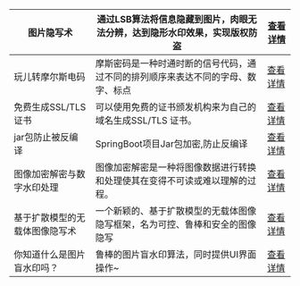 | 图片隐写术           | 通过LSB算法将信息隐藏到图片，肉眼无法分辨，达到隐形水印效果，实现版权防盗   | [查看详情](https://www.aspiringcode.com/content?id=21)             |
|-----------------|------------------------------------------|----------------------------------------------------------------|
| 玩儿转摩尔斯电码        | 摩斯密码是一种时通时断的信号代码，通过不同的排列顺序来表达不同的字母、数字、标点 | [查看详情](https://www.aspiringcode.com/content?id=79)             |
| 免费生成SSL/TLS 证书  | 可以使用免费的证书颁发机构来为自己的域名生成SSL/TLS 证书。        | [查看详情](https://www.aspiringcode.com/content?id=16998672931570) |
| jar包防止被反编译      | SpringBoot项目Jar包加密,防止反编译                 | [查看详情](https://www.aspiringcode.com/content?id=17013388050188) |
| 图像加密解密与数字水印处理   | 图像加密解密是一种将图像数据进行转换和处理使其在变得不可读或难以理解的过程。   | [查看详情](https://www.aspiringcode.com/content?id=17086818844304) |
| 基于扩散模型的无载体图像隐写术 | 一个新颖的、基于扩散模型的无载体图像隐写框架，名为可控、鲁棒和安全的图像隐写   | [查看详情](https://www.aspiringcode.com/content?id=17119375250950) |
| 你知道什么是图片盲水印吗？   | 鲁棒的图片盲水印算法，同时提供UI界面操作~                   | [查看详情](https://www.aspiringcode.com/content?id=17187999355078) |
